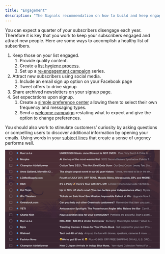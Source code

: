 ```yaml
---
title: "Engagement"
description: "The Signals recommendation on how to build and keep engaged lists."
---
```


You can expect a quarter of your subscribers disengage each year. Therefore it is key that you work to keep your subscribers engaged and attract new people. Here are some ways to accomplish a healthy list of subscribers.

1. Keep those on your list engaged. 
    1. Provide quality content.
    1. Create a [list hygiene process](/docs/signals/list-hygiene/).
    1. Set up a [re-engagement campaign](/docs/signals/re-engagement-campaign/) series.
1. Attract new subscribers using social media.
    1. Include an email sign up option on your Facebook page
    1. Tweet offers to drive signup
1. Share archived newsletters on your signup page.
1. Set expectations upon signup. 
    1. Create a [simple preference center](/docs/signals/preference-center/) allowing them to select their own frequency and messaging types.
    1. Send a [welcome campaign](/docs/signals/welcome-campaign/) restating what to expect and give the option to change preferences.

You should also work to stimulate customers’ curiosity by asking questions or compelling users to discover additional information by opening your emails. Using words in your [subject lines](https://www.sparkpost.com/blog/subject-line-best-practices/) that create a sense of urgency performs well. 


![Subject line examples](media/subject-lines.png)
